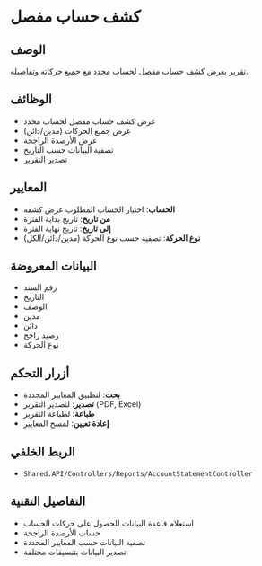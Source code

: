# كشف حساب مفصل

## الوصف
تقرير يعرض كشف حساب مفصل لحساب محدد مع جميع حركاته وتفاصيله.

## الوظائف
- عرض كشف حساب مفصل لحساب محدد
- عرض جميع الحركات (مدين/دائن)
- عرض الأرصدة الراجحة
- تصفية البيانات حسب التاريخ
- تصدير التقرير

## المعايير
- **الحساب**: اختيار الحساب المطلوب عرض كشفه
- **من تاريخ**: تاريخ بداية الفترة
- **إلى تاريخ**: تاريخ نهاية الفترة
- **نوع الحركة**: تصفية حسب نوع الحركة (مدين/دائن/الكل)

## البيانات المعروضة
- رقم السند
- التاريخ
- الوصف
- مدين
- دائن
- رصيد راجح
- نوع الحركة

## أزرار التحكم
- **بحث**: لتطبيق المعايير المحددة
- **تصدير**: لتصدير التقرير (PDF, Excel)
- **طباعة**: لطباعة التقرير
- **إعادة تعيين**: لمسح المعايير

## الربط الخلفي
- `Shared.API/Controllers/Reports/AccountStatementController`

## التفاصيل التقنية
- استعلام قاعدة البيانات للحصول على حركات الحساب
- حساب الأرصدة الراجحة
- تصفية البيانات حسب المعايير المحددة
- تصدير البيانات بتنسيقات مختلفة
